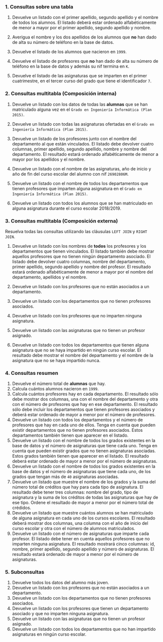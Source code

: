 
### 1. Consultas sobre una tabla

1. Devuelve un listado con el primer apellido, segundo apellido y el nombre de todos los alumnos. El listado deberá estar ordenado alfabéticamente de menor a mayor por el primer apellido, segundo apellido y nombre.

2. Averigua el nombre y los dos apellidos de los alumnos que **no** han dado de alta su número de teléfono en la base de datos.

3. Devuelve el listado de los alumnos que nacieron en `1999`.

4. Devuelve el listado de profesores que **no** han dado de alta su número de teléfono en la base de datos y además su nif termina en `K`.

5. Devuelve el listado de las asignaturas que se imparten en el primer cuatrimestre, en el tercer curso del grado que tiene el identificador `7`.



### 2. Consultas multitabla (Composición interna)

1. Devuelve un listado con los datos de todas las **alumnas** que se han matriculado alguna vez en el `Grado en Ingeniería Informática (Plan 2015)`.

2. Devuelve un listado con todas las asignaturas ofertadas en el `Grado en Ingeniería Informática (Plan 2015)`.

3. Devuelve un listado de los profesores junto con el nombre del departamento al que están vinculados. El listado debe devolver cuatro columnas, primer apellido, segundo apellido, nombre y nombre del departamento. El resultado estará ordenado alfabéticamente de menor a mayor por los apellidos y el nombre.

4. Devuelve un listado con el nombre de las asignaturas, año de inicio y año de fin del curso escolar del alumno con nif `26902806M`.

5. Devuelve un listado con el nombre de todos los departamentos que tienen profesores que imparten alguna asignatura en el `Grado en Ingeniería Informática (Plan 2015)`.

6. Devuelve un listado con todos los alumnos que se han matriculado en alguna asignatura durante el curso escolar 2018/2019.




### 3. Consultas multitabla (Composición externa)

Resuelva todas las consultas utilizando las cláusulas `LEFT JOIN` y `RIGHT JOIN`.

1. Devuelve un listado con los nombres de **todos** los profesores y los departamentos que tienen vinculados. El listado también debe mostrar aquellos profesores que no tienen ningún departamento asociado. El listado debe devolver cuatro columnas, nombre del departamento, primer apellido, segundo apellido y nombre del profesor. El resultado estará ordenado alfabéticamente de menor a mayor por el nombre del departamento, apellidos y el nombre.

2. Devuelve un listado con los profesores que no están asociados a un departamento.

3. Devuelve un listado con los departamentos que no tienen profesores asociados.

4. Devuelve un listado con los profesores que no imparten ninguna asignatura.

5. Devuelve un listado con las asignaturas que no tienen un profesor asignado.

6. Devuelve un listado con todos los departamentos que tienen alguna asignatura que no se haya impartido en ningún curso escolar. El resultado debe mostrar el nombre del departamento y el nombre de la asignatura que no se haya impartido nunca.




### 4. Consultas resumen

1. Devuelve el número total de **alumnas** que hay.
2. Calcula cuántos alumnos nacieron en `1999`.
3. Calcula cuántos profesores hay en cada departamento. El resultado sólo debe mostrar dos columnas, una con el nombre del departamento y otra con el número de profesores que hay en ese departamento. El resultado sólo debe incluir los departamentos que tienen profesores asociados y deberá estar ordenado de mayor a menor por el número de profesores.
4. Devuelve un listado con todos los departamentos y el número de profesores que hay en cada uno de ellos. Tenga en cuenta que pueden existir departamentos que no tienen profesores asociados. Estos departamentos también tienen que aparecer en el listado.
5. Devuelve un listado con el nombre de todos los grados existentes en la base de datos y el número de asignaturas que tiene cada uno. Tenga en cuenta que pueden existir grados que no tienen asignaturas asociadas. Estos grados también tienen que aparecer en el listado. El resultado deberá estar ordenado de mayor a menor por el número de asignaturas.
6. Devuelve un listado con el nombre de todos los grados existentes en la base de datos y el número de asignaturas que tiene cada uno, de los grados que tengan más de `40` asignaturas asociadas.
7. Devuelve un listado que muestre el nombre de los grados y la suma del número total de créditos que hay para cada tipo de asignatura. El resultado debe tener tres columnas: nombre del grado, tipo de asignatura y la suma de los créditos de todas las asignaturas que hay de ese tipo. Ordene el resultado de mayor a menor por el número total de crédidos.
8. Devuelve un listado que muestre cuántos alumnos se han matriculado de alguna asignatura en cada uno de los cursos escolares. El resultado deberá mostrar dos columnas, una columna con el año de inicio del curso escolar y otra con el número de alumnos matriculados.
9. Devuelve un listado con el número de asignaturas que imparte cada profesor. El listado debe tener en cuenta aquellos profesores que no imparten ninguna asignatura. El resultado mostrará cinco columnas: id, nombre, primer apellido, segundo apellido y número de asignaturas. El resultado estará ordenado de mayor a menor por el número de asignaturas.

### 5. Subconsultas

1. Devuelve todos los datos del alumno más joven.
2. Devuelve un listado con los profesores que no están asociados a un departamento.
3. Devuelve un listado con los departamentos que no tienen profesores asociados.
4. Devuelve un listado con los profesores que tienen un departamento asociado y que no imparten ninguna asignatura.
5. Devuelve un listado con las asignaturas que no tienen un profesor asignado.
6. Devuelve un listado con todos los departamentos que no han impartido asignaturas en ningún curso escolar.